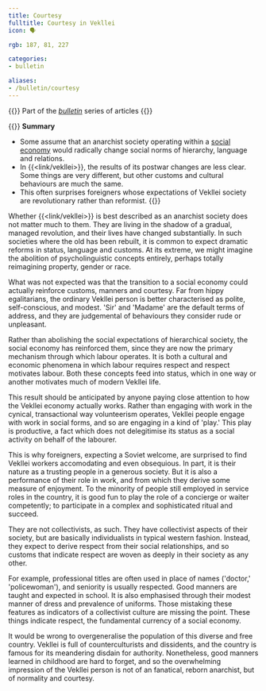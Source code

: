 ```yaml
---
title: Courtesy
fulltitle: Courtesy in Vekllei
icon: 🗣️

rgb: 187, 81, 227

categories:
- bulletin

aliases:
- /bulletin/courtesy
---
```

{{<note series>}}
Part of the *[bulletin](/bulletin/)* series of articles
{{</note>}}

{{<note panel>}}
**Summary**

* Some assume that an anarchist society operating within a [social economy](/social-economy/) would radically change social norms of hierarchy, language and relations.
* In {{<link/vekllei>}}, the results of its postwar changes are less clear. Some things are very different, but other customs and cultural behaviours are much the same.
* This often surprises foreigners whose expectations of Vekllei society are revolutionary rather than reformist.
{{</note>}}

Whether {{<link/vekllei>}} is best described as an anarchist society does not matter much to them. They are living in the shadow of a gradual, managed revolution, and their lives have changed substantially. In such societies where the old has been rebuilt, it is common to expect dramatic reforms in status, language and customs. At its extreme, we might imagine the abolition of psycholinguistic concepts entirely, perhaps totally reimagining property, gender or race.

What was not expected was that the transition to a social economy could actually reinforce customs, manners and courtesy. Far from hippy egalitarians, the ordinary Vekllei person is better characterised as polite, self-conscious, and modest. 'Sir' and 'Madame' are the default terms of address, and they are judgemental of behaviours they consider rude or unpleasant.

Rather than abolishing the social expectations of hierarchical society, the social economy has reinforced them, since they are now the primary mechanism through which labour operates. It is both a cultural and economic phenomena in which labour requires respect and respect motivates labour. Both these concepts feed into status, which in one way or another motivates much of modern Vekllei life.

This result should be anticipated by anyone paying close attention to how the Vekllei economy actually works. Rather than engaging with work in the cynical, transactional way volunteerism operates, Vekllei people engage with work in social forms, and so are engaging in a kind of 'play.' This play is productive, a fact which does not delegitimise its status as a social activity on behalf of the labourer.

This is why foreigners, expecting a Soviet welcome, are surprised to find Vekllei workers accomodating and even obsequious. In part, it is their nature as a trusting people in a generous society. But it is also a performance of their role in work, and from which they derive some measure of enjoyment. To the minority of people still employed in service roles in the country, it is good fun to play the role of a concierge or waiter competently; to participate in a complex and sophisticated ritual and succeed.

They are not collectivists, as such. They have collectivist aspects of their society, but are basically individualists in typical western fashion. Instead, they expect to derive respect from their social relationships, and so customs that indicate respect are woven as deeply in their society as any other.

For example, professional titles are often used in place of names ('doctor,' 'policewoman'), and seniority is usually respected. Good manners are taught and expected in school. It is also emphasised through their modest manner of dress and prevalence of uniforms. Those mistaking these features as indicators of a collectivist culture are missing the point. These things indicate respect, the fundamental currency of a social economy.

It would be wrong to overgeneralise the population of this diverse and free country. Vekllei is full of counterculturists and dissidents, and the country is famous for its meandering disdain for authority. Nonetheless, good manners learned in childhood are hard to forget, and so the overwhelming impression of the Vekllei person is not of an fanatical, reborn anarchist, but of normality and courtesy.